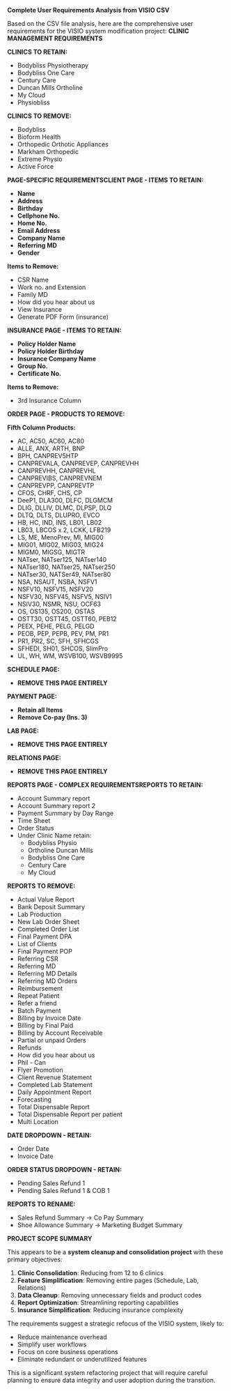 **Complete User Requirements Analysis from VISIO CSV**

Based on the CSV file analysis, here are the comprehensive user requirements for the VISIO system modification project: **CLINIC MANAGEMENT REQUIREMENTS** 

**CLINICS TO RETAIN:**

* Bodybliss Physiotherapy  
* Bodybliss One Care  
* Century Care  
* Duncan Mills Ortholine  
* My Cloud  
* Physiobliss

**CLINICS TO REMOVE:**

* Bodybliss  
* Bioform Health  
* Orthopedic Orthotic Appliances  
* Markham Orthopedic  
* Extreme Physio  
* Active Force

**PAGE-SPECIFIC REQUIREMENTSCLIENT PAGE \- ITEMS TO RETAIN:**

* **Name**  
* **Address**  
* **Birthday**  
* **Cellphone No.**  
* **Home No.**  
* **Email Address**  
* **Company Name**  
* **Referring MD**  
* **Gender**

**Items to Remove:**

* CSR Name  
* Work no. and Extension  
* Family MD  
* How did you hear about us  
* View Insurance  
* Generate PDF Form (insurance)

**INSURANCE PAGE \- ITEMS TO RETAIN:**

* **Policy Holder Name**  
* **Policy Holder Birthday**  
* **Insurance Company Name**  
* **Group No.**  
* **Certificate No.**

**Items to Remove:**

* 3rd Insurance Column

**ORDER PAGE \- PRODUCTS TO REMOVE:**

**Fifth Column Products:**

* AC, AC50, AC60, AC80  
* ALLE, ANX, ARTH, BNP  
* BPH, CANPREV5HTP  
* CANPREVALA, CANPREVEP, CANPREVHH  
* CANPREVHH, CANPREVHL  
* CANPREVIBS, CANPREVNEM  
* CANPREVPP, CANPREVTP  
* CFOS, CHRF, CHS, CP  
* DeeP1, DLA300, DLFC, DLGMCM  
* DLIG, DLLIV, DLMC, DLPSP, DLQ  
* DLTQ, DLTS, DLUPRO, EVCO  
* HB, HC, IND, INS, LB01, LB02  
* LB03, LBCOS x 2, LCKK, LFB219  
* LS, ME, MenoPrev, MI, MIG00  
* MIG01, MIG02, MIG03, MIG24  
* MIGM0, MIGSG, MIGTR  
* NATser, NATser125, NATser140  
* NATser180, NATser25, NATser250  
* NATser30, NATSer49, NATser80  
* NSA, NSAUT, NSBA, NSFV1  
* NSFV10, NSFV15, NSFV20  
* NSFV30, NSFV45, NSFV5, NSIV1  
* NSIV30, NSMR, NSU, OCF63  
* OS, OS135, OS200, OSTAS  
* OSTT30, OSTT45, OSTT60, PEB12  
* PEEX, PEHE, PELG, PELGD  
* PEOB, PEP, PEPB, PEV, PM, PR1  
* PR1, PR2, SC, SFH, SFHCGS  
* SFHEDI, SH01, SHCOS, SlimPro  
* UL, WH, WM, WSVB100, WSVB9995

**SCHEDULE PAGE:**

* **REMOVE THIS PAGE ENTIRELY**

**PAYMENT PAGE:**

* **Retain all Items**  
* **Remove Co-pay (Ins. 3\)**

**LAB PAGE:**

* **REMOVE THIS PAGE ENTIRELY**

**RELATIONS PAGE:**

* **REMOVE THIS PAGE ENTIRELY**

**REPORTS PAGE \- COMPLEX REQUIREMENTSREPORTS TO RETAIN:**

* Account Summary report  
* Account Summary report 2  
* Payment Summary by Day Range  
* Time Sheet  
* Order Status  
* Under Clinic Name retain:  
  * Bodybliss Physio  
  * Ortholine Duncan Mills  
  * Bodybliss One Care  
  * Century Care  
  * My Cloud

**REPORTS TO REMOVE:**

* Actual Value Report  
* Bank Deposit Summary  
* Lab Production  
* New Lab Order Sheet  
* Completed Order List  
* Final Payment DPA  
* List of Clients  
* Final Payment POP  
* Referring CSR  
* Referring MD  
* Referring MD Details  
* Referring MD Orders  
* Reimbursement  
* Repeat Patient  
* Refer a friend  
* Batch Payment  
* Billing by Invoice Date  
* Billing by Final Paid  
* Billing by Account Receivable  
* Partial or unpaid Orders  
* Refunds  
* How did you hear about us  
* Phil \- Can  
* Flyer Promotion  
* Client Revenue Statement  
* Completed Lab Statement  
* Daily Appointment Report  
* Forecasting  
* Total Dispensable Report  
* Total Dispensable Report per patient  
* Multi Location

**DATE DROPDOWN \- RETAIN:**

* Order Date  
* Invoice Date

**ORDER STATUS DROPDOWN \- RETAIN:**

* Pending Sales Refund 1  
* Pending Sales Refund 1 & COB 1

**REPORTS TO RENAME:**

* Sales Refund Summary → Co Pay Summary  
* Shoe Allowance Summary → Marketing Budget Summary

**PROJECT SCOPE SUMMARY**

This appears to be a **system cleanup and consolidation project** with these primary objectives:

1. **Clinic Consolidation**: Reducing from 12 to 6 clinics  
2. **Feature Simplification**: Removing entire pages (Schedule, Lab, Relations)  
3. **Data Cleanup**: Removing unnecessary fields and product codes  
4. **Report Optimization**: Streamlining reporting capabilities  
5. **Insurance Simplification**: Reducing insurance complexity

The requirements suggest a strategic refocus of the VISIO system, likely to:

* Reduce maintenance overhead  
* Simplify user workflows  
* Focus on core business operations  
* Eliminate redundant or underutilized features

This is a significant system refactoring project that will require careful planning to ensure data integrity and user adoption during the transition.  